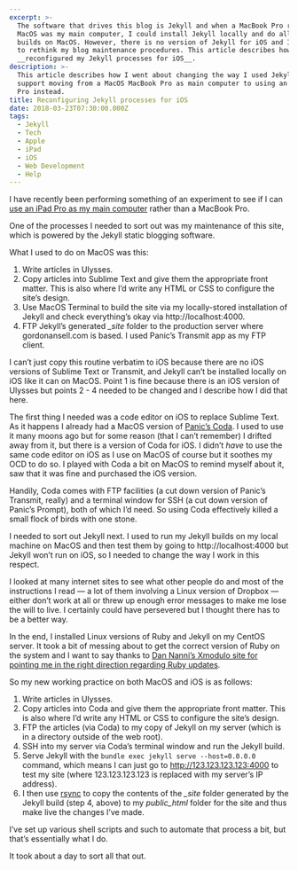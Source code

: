 ```yaml
---
excerpt: >-
  The software that drives this blog is Jekyll and when a MacBook Pro running
  MacOS was my main computer, I could install Jekyll locally and do all my
  builds on MacOS. However, there is no version of Jekyll for iOS and I needed
  to rethink my blog maintenance procedures. This article describes how I
  __reconfigured my Jekyll processes for iOS__.
description: >-
  This article describes how I went about changing the way I used Jekyll to
  support moving from a MacOS MacBook Pro as main computer to using an iOS iPad
  Pro instead.
title: Reconfiguring Jekyll processes for iOS
date: 2018-03-23T07:30:00.000Z
tags:
  - Jekyll
  - Tech
  - Apple
  - iPad
  - iOS
  - Web Development
  - Help
---
```

I have recently been performing something of an experiment to see if I can [use an iPad Pro as my main computer](/switching-from-a-macbook-pro-to-an-ipad-pro) rather than a MacBook Pro.

One of the processes I needed to sort out was my maintenance of this site, which is powered by the Jekyll static blogging software.

What I used to do on MacOS was this:

1. Write articles in Ulysses.
2. Copy articles into Sublime Text and give them the appropriate front matter. This is also where I’d write any HTML or CSS to configure the site’s design.
3. Use MacOS Terminal to build the site via my locally-stored installation of Jekyll and check everything’s okay via http://localhost:4000.
4. FTP Jekyll’s generated _\_site_ folder to the production server where gordonansell.com is based. I used Panic’s Transmit app as my FTP client.

I can’t just copy this routine verbatim to iOS because there are no iOS versions of Sublime Text or Transmit, and Jekyll can’t be installed locally on iOS like it can on MacOS. Point 1 is fine because there is an iOS version of Ulysses but points 2 - 4 needed to be changed and I describe how I did that here. 

The first thing I needed was a code editor on iOS to replace Sublime Text. As it happens I already had a MacOS version of [Panic’s Coda](https://panic.com/coda/ "Find out more about Coda."). I used to use it many moons ago but for some reason (that I can’t remember) I drifted away from it, but there is a version of Coda for iOS. I didn’t _have_ to use the same code editor on iOS as I use on MacOS of course but it soothes my OCD to do so. I played with Coda a bit on MacOS to remind myself about it, saw that it was fine and purchased the iOS version.

Handily, Coda comes with FTP facilities (a cut down version of Panic’s Transmit, really) and a terminal window for SSH (a cut down version of Panic’s Prompt), both of which I’d need. So using Coda effectively killed a small flock of birds with one stone.

I needed to sort out Jekyll next. I used to run my Jekyll builds on my local machine on MacOS and then test them by going to http://localhost:4000 but Jekyll won’t run on iOS, so I needed to change the way I work in this respect.

I looked at many internet sites to see what other people do and most of the instructions I read — a lot of them involving a Linux version of Dropbox — either don’t work at all or threw up enough error messages to make me lose the will to live. I certainly could have persevered but I thought there has to be a better way.

In the end, I installed Linux versions of Ruby and Jekyll on my CentOS server. It took a bit of messing about to get the correct version of Ruby on the system and I want to say thanks to [Dan Nanni’s Xmodulo site for pointing me in the right direction regarding Ruby updates](http://ask.xmodulo.com/upgrade-ruby-centos.html "See Dan Nanni's Ruby upgrade procedures for CentOS.").

So my new working practice on both MacOS and iOS is as follows:

1. Write articles in Ulysses.
2. Copy articles into Coda and give them the appropriate front matter. This is also where I’d write any HTML or CSS to configure the site’s design.
3. FTP the articles (via Coda) to my copy of Jekyll on my server (which is in a directory outside of the web root).
4. SSH into my server via Coda’s terminal window and run the Jekyll build.
5. Serve Jekyll with the `bundle exec jekyll serve --host=0.0.0.0` command, which means I can just go to http://123.123.123.123:4000 to test my site (where 123.123.123.123 is replaced with my server’s IP address).
6. I then use [rsync](https://linux.die.net/man/1/rsync "Find out more about rsync.") to copy the contents of the _\_site_ folder generated by the Jekyll build (step 4, above) to my _public\_html_ folder for the site and thus make live the changes I’ve made.

I’ve set up various shell scripts and such to automate that process a bit, but that’s essentially what I do.

It took about a day to sort all that out.

